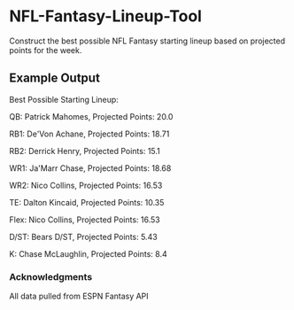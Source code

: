 # NFL-Fantasy-Lineup-Tool

Construct the best possible NFL Fantasy starting lineup based on projected points for the week. 

## Example Output

Best Possible Starting Lineup:

QB: Patrick Mahomes, Projected Points: 20.0

RB1: De'Von Achane, Projected Points: 18.71

RB2: Derrick Henry, Projected Points: 15.1

WR1: Ja'Marr Chase, Projected Points: 18.68

WR2: Nico Collins, Projected Points: 16.53

TE: Dalton Kincaid, Projected Points: 10.35

Flex: Nico Collins, Projected Points: 16.53

D/ST: Bears D/ST, Projected Points: 5.43

K: Chase McLaughlin, Projected Points: 8.4


### Acknowledgments

All data pulled from ESPN Fantasy API 
